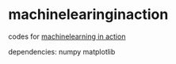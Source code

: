 # machinelearinginaction
codes for [machinelearning in action](https://www.manning.com/books/machine-learning-in-action)

dependencies:
numpy
matplotlib






